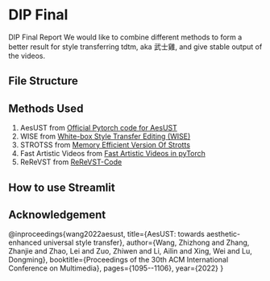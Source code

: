 # DIP Final
DIP Final Report
We would like to combine different methods to form a better result for style transferring tdtm, aka 武士雞, and give stable output of the videos. 
## File Structure

## Methods Used
1. AesUST from [Official Pytorch code for AesUST](https://github.com/EndyWon/AesUST)
2. WISE from [White-box Style Transfer Editing (WISE)](https://github.com/winfried-ripken/wise)
3. STROTSS from [Memory Efficient Version Of Strotts](https://github.com/futscdav/strotss)
4. Fast Artistic Videos from [Fast Artistic Videos in pyTorch](https://github.com/pgalatic/fast-artistic-videos-pytorch)
5. ReReVST from [ReReVST-Code](https://github.com/daooshee/ReReVST-Code?fbclid=IwAR0cMbVQ100brf97DcybltNrZ6bEGjxAg769LZP0rWLnGM6VYfHgRvGWwFM)
## How to use Streamlit

## Acknowledgement
@inproceedings{wang2022aesust,
  title={AesUST: towards aesthetic-enhanced universal style transfer},
  author={Wang, Zhizhong and Zhang, Zhanjie and Zhao, Lei and Zuo, Zhiwen and Li, Ailin and Xing, Wei and Lu, Dongming},
  booktitle={Proceedings of the 30th ACM International Conference on Multimedia},
  pages={1095--1106},
  year={2022}
}
